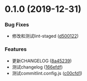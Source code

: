 # 0.1.0 (2019-12-31)


### Bug Fixes

* 修改和测试lint-staged ([d500122](https://github.com/Wangzhzh0723/husky/commit/d500122bfc7307b4f2db1fcc8c289537b0583df5))


### Features

* 更新CHANGELOG ([8a45239](https://github.com/Wangzhzh0723/husky/commit/8a4523961569a4062aac451b4609dac99e1cefc6))
* 测试changelog ([166efdf](https://github.com/Wangzhzh0723/husky/commit/166efdf82ed8f7547c6956943499f8d7e8ccc8a6))
* 测试commitlint.config.js ([c00cfd1](https://github.com/Wangzhzh0723/husky/commit/c00cfd1189422a7e3adf5356598bb69081229b45))



